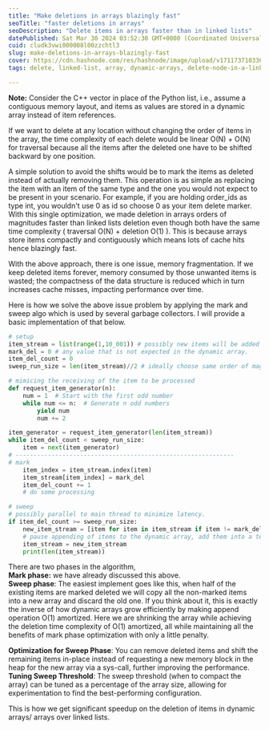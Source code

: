```yaml
---
title: "Make deletions in arrays blazingly fast"
seoTitle: "faster deletions in arrays"
seoDescription: "Delete items in arrays faster than in linked lists"
datePublished: Sat Mar 30 2024 03:52:30 GMT+0000 (Coordinated Universal Time)
cuid: cludk3vwi000008l00zzchtl3
slug: make-deletions-in-arrays-blazingly-fast
cover: https://cdn.hashnode.com/res/hashnode/image/upload/v1711737103361/9ee23b9a-1d51-48b5-ad37-5794d07209c1.webp
tags: delete, linked-list, array, dynamic-arrays, delete-node-in-a-linked-list

---
```


**Note:** Consider the C++ vector in place of the Python list, i.e., assume a contiguous memory layout, and items as values are stored in a dynamic array instead of item references.

If we want to delete at any location without changing the order of items in the array, the time complexity of each delete would be linear O(N) + O(N) for traversal because all the items after the deleted one have to be shifted backward by one position.

A simple solution to avoid the shifts would be to mark the items as deleted instead of actually removing them. This operation is as simple as replacing the item with an item of the same type and the one you would not expect to be present in your scenario. For example, if you are holding order\_ids as type int, you wouldn't use 0 as id so choose 0 as your item delete marker. With this single optimization, we made deletion in arrays orders of magnitudes faster than linked lists deletion even though both have the same time complexity ( traversal O(N) + deletion O(1) ). This is because arrays store items compactly and contiguously which means lots of cache hits hence blazingly fast.

With the above approach, there is one issue, memory fragmentation. If we keep deleted items forever, memory consumed by those unwanted items is wasted; the compactness of the data structure is reduced which in turn increases cache misses, impacting performance over time.

Here is how we solve the above issue problem by applying the mark and sweep algo which is used by several garbage collectors. I will provide a basic implementation of that below.

```python
# setup
item_stream = list(range(1,10_001)) # possibly new items will be added to the stream.
mark_del = 0 # any value that is not expected in the dynamic array.
item_del_count = 0
sweep_run_size = len(item_stream)//2 # ideally choose same order of magnitude as item_stream

# mimicing the receiving of the item to be processed
def request_item_generator(n):
    num = 1  # Start with the first odd number
    while num <= n:  # Generate n odd numbers
        yield num
        num += 2

item_generator = request_item_generator(len(item_stream))
while item_del_count < sweep_run_size:
    item = next(item_generator)
# -------------------------------------------------------------
# mark
    item_index = item_stream.index(item)
    item_stream[item_index] = mark_del
    item_del_count += 1
    # do some processing

# sweep
# possibly parallel to main thread to minimize latency.
if item_del_count >= sweep_run_size:
    new_item_stream = [item for item in item_stream if item != mark_del]
    # pause appending of items to the dynamic array, add them into a temp buffer.
    item_stream = new_item_stream
    print(len(item_stream))
```

There are two phases in the algorithm,  
**Mark phase:** we have already discussed this above.  
**Sweep phase**: The easiest implement goes like this, when half of the existing items are marked deleted we will copy all the non-marked items into a new array and discard the old one. If you think about it, this is exactly the inverse of how dynamic arrays grow efficiently by making append operation O(1) amortized. Here we are shrinking the array while achieving the deletion time complexity of O(1) amortized, all while maintaining all the benefits of mark phase optimization with only a little penalty.

**Optimization for Sweep Phase**: You can remove deleted items and shift the remaining items in-place instead of requesting a new memory block in the heap for the new array via a sys-call, further improving the performance.  
**Tuning Sweep Threshold**: The sweep threshold (when to compact the array) can be tuned as a percentage of the array size, allowing for experimentation to find the best-performing configuration.

This is how we get significant speedup on the deletion of items in dynamic arrays/ arrays over linked lists.